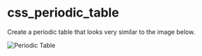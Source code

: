 # css_periodic_table
Create a periodic table that looks very similar to the image below.

![Periodic Table](https://raw.github.com/kirkcoy/css_periodic_table/master/periodic-table.bmp)
